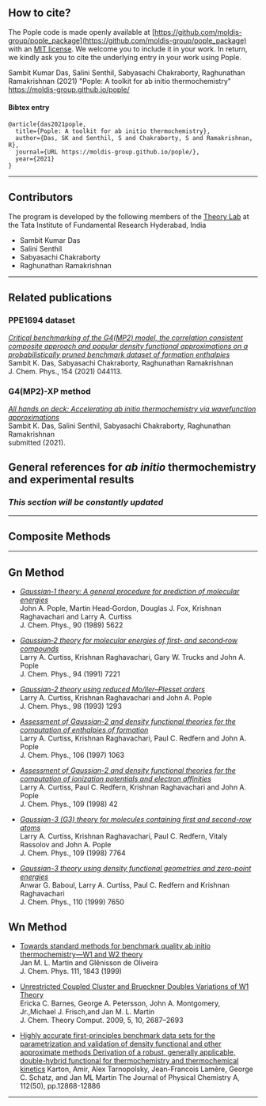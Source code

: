 ## How to cite?

The Pople code is made openly available at [https://github.com/moldis-group/pople_package](https://github.com/moldis-group/pople_package) with an [MIT license](https://github.com/moldis-group/pople_package/blob/main/LICENSE). We welcome you to include it in your work. In return, we kindly ask you to cite the underlying entry in your work using Pople.

Sambit Kumar Das, Salini Senthil, Sabyasachi Chakraborty, Raghunathan Ramakrishnan (2021) "Pople: A toolkit for ab initio thermochemistry" https://moldis-group.github.io/pople/

#### Bibtex entry
```
@article{das2021pople,
  title={Pople: A toolkit for ab initio thermochemistry},
  author={Das, SK and Senthil, S and Chakraborty, S and Ramakrishnan, R},
  journal={URL https://moldis-group.github.io/pople/},
  year={2021}
}
```

* * *

## Contributors
The program is developed by the following members of the [Theory Lab](https://www.tifrh.res.in/~ramakrishnan/) at the Tata Institute of Fundamental Research Hyderabad, India

* Sambit Kumar Das 
* Salini Senthil
* Sabyasachi Chakraborty 
* Raghunathan Ramakrishnan

* * *

## Related publications

### PPE1694 dataset

[_Critical benchmarking of the G4(MP2) model, the correlation consistent composite approach and popular density functional approximations on a probabilistically pruned benchmark dataset of formation enthalpies_](https://doi.org/10.1063/5.0032713)   
Sambit K. Das, Sabyasachi Chakraborty, Raghunathan Ramakrishnan    
J. Chem. Phys., 154 (2021) 044113.

### G4(MP2)-XP method

[_All hands on deck: Accelerating ab initio thermochemistry via wavefunction approximations_](https://doi.org/10.26434/chemrxiv.14524890.v1)     
Sambit K. Das, Salini Senthil, Sabyasachi Chakraborty, Raghunathan Ramakrishnan     
submitted (2021).

## General references for _ab initio_ thermochemistry and experimental results 

### _This section will be constantly updated_

* * *
## Composite Methods
* * *

## Gn Method

* [_Gaussian‐1 theory: A general procedure for prediction of molecular energies_](https://doi.org/10.1063/1.456415)    
John A. Pople, Martin Head‐Gordon, Douglas J. Fox, Krishnan Raghavachari and Larry A. Curtiss          
J. Chem. Phys., 90 (1989) 5622

* [_Gaussian‐2 theory for molecular energies of first‐ and second‐row compounds_](https://doi.org/10.1063/1.460205)     
Larry A. Curtiss, Krishnan Raghavachari, Gary W. Trucks and John A. Pople       
J. Chem. Phys., 94 (1991) 7221

* [_Gaussian-2 theory using reduced Mo/ller–Plesset orders_](https://doi.org/10.1063/1.464297)     
Larry A. Curtiss, Krishnan Raghavachari and John A. Pople       
J. Chem. Phys., 98 (1993) 1293

* [_Assessment of Gaussian-2 and density functional theories for the computation of enthalpies of formation_](https://doi.org/10.1063/1.473182)     
Larry A. Curtiss, Krishnan Raghavachari, Paul C. Redfern and John A. Pople       
J. Chem. Phys., 106 (1997) 1063

* [_Assessment of Gaussian-2 and density functional theories for the computation of ionization potentials and electron affinities_](https://doi.org/10.1063/1.476538)     
Larry A. Curtiss, Paul C. Redfern, Krishnan Raghavachari and John A. Pople       
J. Chem. Phys., 109 (1998) 42

* [_Gaussian-3 (G3) theory for molecules containing first and second-row atoms_](https://doi.org/10.1063/1.477422)      
Larry A. Curtiss, Krishnan Raghavachari, Paul C. Redfern, Vitaly Rassolov and John A. Pople      
J. Chem. Phys., 109 (1998) 7764

* [_Gaussian-3 theory using density functional geometries and zero-point energies_](https://doi.org/10.1063/1.478676)     
Anwar G. Baboul, Larry A. Curtiss, Paul C. Redfern and Krishnan Raghavachari      
J. Chem. Phys., 110 (1999) 7650

## Wn Method

* [Towards standard methods for benchmark quality ab initio thermochemistry—W1 and W2 theory](https://doi.org/10.1063/1.479454)           
Jan M. L. Martin and Glênisson de Oliveira             
J. Chem. Phys. 111, 1843 (1999)

* [Unrestricted Coupled Cluster and Brueckner Doubles Variations of W1 Theory](https://doi.org/10.1021/ct900260g)          
Ericka C. Barnes, George A. Petersson, John A. Montgomery, Jr.,Michael J. Frisch,and Jan M. L. Martin          
J. Chem. Theory Comput. 2009, 5, 10, 2687–2693

* [Highly accurate first-principles benchmark data sets for the parametrization and validation of density functional and other approximate methods Derivation of a robust, generally applicable, double-hybrid functional for thermochemistry and thermochemical kinetics](https://doi.org/10.1021/jp801805p)
Karton, Amir, Alex Tarnopolsky, Jean-Francois Lamére, George C. Schatz, and Jan ML Martin
The Journal of Physical Chemistry A, 112(50), pp.12868-12886

* * *
